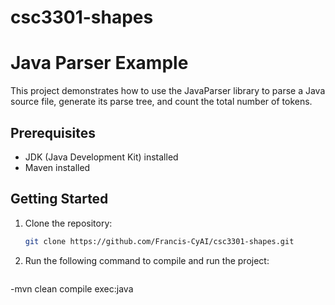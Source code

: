 # csc3301-shapes 
# Java Parser Example

This project demonstrates how to use the JavaParser library to parse a Java source file, generate its parse tree, and count the total number of tokens.

## Prerequisites

- JDK (Java Development Kit) installed
- Maven installed

## Getting Started

1. Clone the repository:

   ```bash
   git clone https://github.com/Francis-CyAI/csc3301-shapes.git

2. Run the following command to compile and run the project:

   ```bash
  -mvn clean compile exec:java

